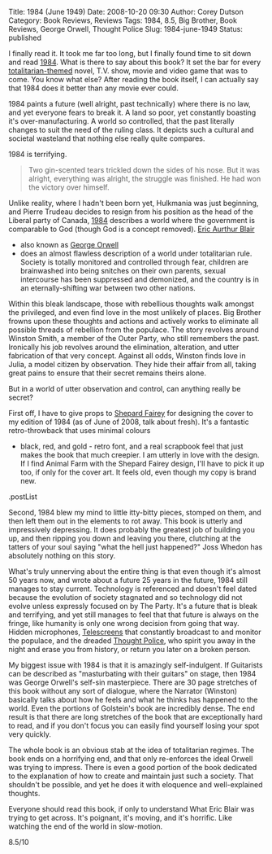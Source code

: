 Title: 1984 (June 1949)
Date: 2008-10-20 09:30
Author: Corey Dutson
Category: Book Reviews, Reviews
Tags: 1984, 8.5, Big Brother, Book Reviews, George Orwell, Thought Police
Slug: 1984-june-1949
Status: published

I finally read it. It took me far too long, but I finally found time to
sit down and read
[1984](http://www.amazon.ca/Signet-Classics-1984-George-Orwell/dp/0451524934/ref=pd_bbs_sr_1?ie=UTF8&s=books&qid=1224465918&sr=8-1 "Amazon.ca: 1984").
What is there to say about this book? It set the bar for every
[totalitarian-themed](http://en.wikipedia.org/wiki/Totalitarianism "Wikipedia: Totalitarianism")
novel, T.V. show, movie and video game that was to come. You know what
else? After reading the book itself, I can actually say that 1984 does
it better than any movie ever could.

1984 paints a future (well alright, past technically) where there is no
law, and yet everyone fears to break it. A land so poor, yet constantly
boasting it's over-manufacturing. A world so controlled, that the past
literally changes to suit the need of the ruling class. It depicts such
a cultural and societal wasteland that nothing else really quite
compares.

1984 is terrifying.

<!-- PELICAN_END_SUMMARY -->

> Two gin-scented tears trickled down the sides of his nose. But it was
> alright, everything was alright, the struggle was finished. He had won
> the victory over himself.

Unlike reality, where I hadn't been born yet, Hulkmania was just
beginning, and Pierre Trudeau decides to resign from his position as the
head of the Liberal party of Canada,
[1984](http://en.wikipedia.org/wiki/Nineteen_Eighty-Four "Wikipedia: 1984")
describes a world where the government is comparable to God (though God
is a concept removed). [Eric Aurthur
Blair](http://en.wikipedia.org/wiki/George_Orwell "Wikipedia Eric Aurthur Blair")
- also known as [George
Orwell](http://en.wikipedia.org/wiki/George_Orwell "Wikipedia: George Orwell")
- does an almost flawless description of a world under totalitarian
rule. Society is totally monitored and controlled through fear, children
are brainwashed into being snitches on their own parents, sexual
intercourse has been suppressed and demonized, and the country is in an
eternally-shifting war between two other nations.

Within this bleak landscape, those with rebellious thoughts walk amongst
the privileged, and even find love in the most unlikely of places. Big
Brother frowns upon these thoughts and actions and actively works to
eliminate all possible threads of rebellion from the populace. The story
revolves around Winston Smith, a member of the Outer Party, who still
remembers the past. Ironically his job revolves around the elimination,
alteration, and utter fabrication of that very concept. Against all
odds, Winston finds love in Julia, a model citizen by observation. They
hide their affair from all, taking great pains to ensure that their
secret remains theirs alone.

But in a world of utter observation and control, can anything really be
secret?

First off, I have to give props to [Shepard
Fairey](http://obeygiant.com/ "Obey Giant: Shepard Fairey") for
designing the cover to my edition of 1984 (as of June of 2008, talk
about fresh). It's a fantastic retro-throwback that uses minimal colours
- black, red, and gold - retro font, and a real scrapbook feel that just
makes the book that much creepier. I am utterly in love with the design.
If I find Animal Farm with the Shepard Fairey design, I'll have to pick
it up too, if only for the cover art. It feels old, even though my copy
is brand new.

.postList

Second, 1984 blew my mind to little itty-bitty pieces, stomped on them,
and then left them out in the elements to rot away. This book is utterly
and impressively depressing. It does probably the greatest job of
building you up, and then ripping you down and leaving you there,
clutching at the tatters of your soul saying "what the hell just
happened?" Joss Whedon has absolutely nothing on this story.

What's truly unnerving about the entire thing is that even though it's
almost 50 years now, and wrote about a future 25 years in the future,
1984 still manages to stay current. Technology is referenced and doesn't
feel dated because the evolution of society stagnated and so technology
did not evolve unless expressly focused on by The Party. It's a future
that is bleak and terrifying, and yet still manages to feel that that
future is always on the fringe, like humanity is only one wrong decision
from going that way. Hidden microphones,
[Telescreens](http://en.wikipedia.org/wiki/Telescreen "Wikipedia: Telescreen")
that constantly broadcast to and monitor the populace, and the dreaded
[Thought
Police](http://en.wikipedia.org/wiki/Thought_Police "Wikipedia: Thought Police"),
who spirit you away in the night and erase you from history, or return
you later on a broken person.

My biggest issue with 1984 is that it is amazingly self-indulgent. If
Guitarists can be described as "masturbating with their guitars" on
stage, then 1984 was George Orwell's self-sin masterpiece. There are 30
page stretches of this book without any sort of dialogue, where the
Narrator (Winston) basically talks about how he feels and what he thinks
has happened to the world. Even the portions of Golstein's book are
incredibly dense. The end result is that there are long stretches of the
book that are exceptionally hard to read, and if you don't focus you can
easily find yourself losing your spot very quickly.

The whole book is an obvious stab at the idea of totalitarian regimes.
The book ends on a horrifying end, and that only re-enforces the ideal
Orwell was trying to impress. There is even a good portion of the book
dedicated to the explanation of how to create and maintain just such a
society. That shouldn't be possible, and yet he does it with eloquence
and well-explained thoughts.

Everyone should read this book, if only to understand What Eric Blair
was trying to get across. It's poignant, it's moving, and it's horrific.
Like watching the end of the world in slow-motion.

8.5/10
